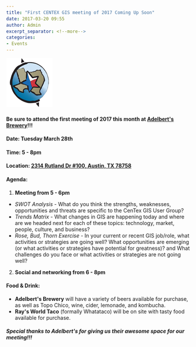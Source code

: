 ```yaml
---
title: "First CENTEX GIS meeting of 2017 Coming Up Soon"
date: 2017-03-20 09:55
author: Admin
excerpt_separator: <!--more-->
categories:
- Events
---
```

![centex gis](/assets/img/blog/centex.png)
#### Be sure to attend the first meeting of 2017 this month at [Adelbert's Brewery](http://adelbertsbeer.com/)!!!

#### Date: Tuesday March 28th

#### Time: 5 - 8pm

#### Location: [2314 Rutland Dr #100, Austin, TX 78758](https://www.google.com/maps/place/Adelbert's+Brewery/@30.3825245,-97.720531,18z/data=!3m1!4b1!4m5!3m4!1s0x0:0x174d20f18188c72a!8m2!3d30.382525!4d-97.71988?hl=en)
<!--more-->

#### Agenda:
1. **Meeting from 5 - 6pm**
  * *SWOT Analysis* - What do you think the strengths, weaknesses, opportunities and threats are specific to the CenTex GIS User Group?
  * *Trends Matrix* - What changes in GIS are happening today and where are we headed next for each of these topics: technology, market, people, culture, and business?
  * *Rose, Bud, Thorn Exercise* - In your current or recent GIS job/role, what activities or strategies are going well? What opportunities are emerging (or what activities or strategies have potential for greatness)? and What challenges do you face or what activities or strategies are not going well?
2. **Social and networking from 6 - 8pm**

#### Food & Drink:
+ **Adelbert's Brewery** will have a variety of beers available for purchase, as well as Topo Chico, wine, cider, lemonade, and kombucha.
+ **Ray's World Taco** (formally Whatataco) will be on site with tasty food available for purchase.



#### *Special thanks to Adelbert's for giving us their awesome space for our meeting!!!*
